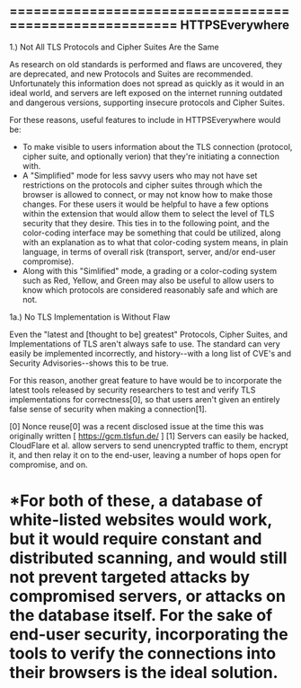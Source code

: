 ========================================================
HTTPSEverywhere
--------------------------------------------------------
1.) Not All TLS Protocols and Cipher Suites Are the Same

As research on old standards is performed and flaws are uncovered, they are deprecated, and new Protocols and Suites are recommended. Unfortunately this information does not spread as quickly as it would in an ideal world, and servers are left exposed on the internet running outdated and dangerous versions, supporting insecure protocols and Cipher Suites.

For these reasons, useful features to include in HTTPSEverywhere would be:
- To make visible to users information about the TLS connection (protocol, cipher suite, and optionally verion) that they're initiating a connection with.
- A "Simplified" mode for less savvy users who may not have set restrictions on the protocols and cipher suites through which the browser is allowed to connect, or may not know how to make those changes. For these users it would be helpful to have a few options within the extension that would allow them to select the level of TLS security that they desire. This ties in to the following point, and the color-coding interface may be something that could be utilized, along with an explanation as to what that color-coding system means, in plain language, in terms of overall risk (transport, server, and/or end-user compromise).
- Along with this "Simlified" mode, a grading or a color-coding system such as Red, Yellow, and Green may also be useful to allow users to know which protocols are considered reasonably safe and which are not.

1a.) No TLS Implementation is Without Flaw

Even the "latest and [thought to be] greatest" Protocols, Cipher Suites, and Implementations of TLS aren't always safe to use. The standard can very easily be implemented incorrectly, and history--with a long list of CVE's and Security Advisories--shows this to be true.

For this reason, another great feature to have would be to incorporate the latest tools released by security researchers to test and verify TLS implementations for correctness[0], so that users aren't given an entirely false sense of security when making a connection[1].

[0] Nonce reuse[0] was a recent disclosed issue at the time this was originally written [ https://gcm.tlsfun.de/ ]
[1] Servers can easily be hacked, CloudFlare et al. allow servers to send unencrypted traffic to them, encrypt it, and then relay it on to the end-user, leaving a number of hops open for compromise, and on.

*For both of these, a database of white-listed websites would work, but it would require constant and distributed scanning, and would still not prevent targeted attacks by compromised servers, or attacks on the database itself. For the sake of end-user security, incorporating the tools to verify the connections into their browsers is the ideal solution.
========================================================
